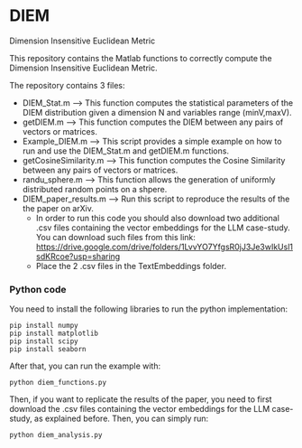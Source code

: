 # DIEM
Dimension Insensitive Euclidean Metric

This repository contains the Matlab functions to correctly compute the Dimension Insensitive Euclidean Metric.

The repository contains 3 files:
- DIEM_Stat.m --> This function computes the statistical parameters of the DIEM distribution given a dimension N and variables range (minV,maxV).
- getDIEM.m --> This function computes the DIEM between any pairs of vectors or matrices.
- Example_DIEM.m --> This script provides a simple example on how to run and use the DIEM_Stat.m and getDIEM.m functions.
- getCosineSimilarity.m --> This function computes the Cosine Similarity between any pairs of vectors or matrices.
- randu_sphere.m --> This function allows the generation of uniformly distributed random points on a shpere.
- DIEM_paper_results.m --> Run this script to reproduce the results of the the paper on arXiv.
  - In order to run this code you should also download two additional .csv files containing the vector embeddings for the LLM case-study. You can download such files from this link: https://drive.google.com/drive/folders/1LvvYO7YfgsR0jJ3Je3wIkUsl1sdKRcoe?usp=sharing
  - Place the 2 .csv files in the TextEmbeddings folder.
 
### Python code
You need to install the following libraries to run the python implementation:

``` 
pip install numpy
pip install matplotlib
pip install scipy
pip install seaborn
```
After that, you can run the example with:
```
python diem_functions.py
```
Then, if you want to replicate the results of the paper, you need to first download the .csv files containing the vector embeddings for the LLM case-study, as explained before. Then, you can simply run:
```
python diem_analysis.py
```

